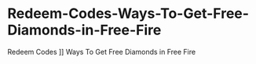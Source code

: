 # Redeem-Codes-Ways-To-Get-Free-Diamonds-in-Free-Fire
Redeem Codes ]] Ways To Get Free Diamonds in Free Fire
